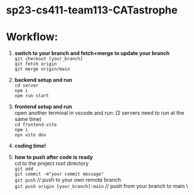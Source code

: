 # sp23-cs411-team113-CATastrophe

# Workflow:
1. **switch to your branch and fetch+merge to update your branch** \
`git checkout [your_branch]` \
`git fetch origin` \
`git merge origin/main`

2. **backend setup and run** \
`cd server` \
`npm i` \
`npm run start` 

3. **frontend setup and run** \
open another terminal in vscode and run: (2 servers need to run at the same time) \
`cd frontend-vite` \
`npm i` \
`npx vite dev` 


4. **coding time!**


5. **how to push after code is ready** \
cd to the project root directory \
`git add .` \
`git commit -m"your commit message"` \
`git push` // push to your own remote branch \
`git push origin [your_branch]:main` // push from your branch to main \


